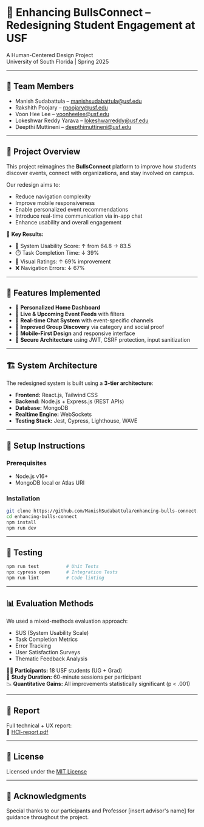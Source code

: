 # 🐂 Enhancing BullsConnect – Redesigning Student Engagement at USF

A Human-Centered Design Project  
University of South Florida | Spring 2025

---

## 👥 Team Members

- Manish Sudabattula – manishsudabattula@usf.edu 
- Rakshith Poojary – rpoojary@usf.edu  
- Voon Hee Lee – voonheelee@usf.edu  
- Lokeshwar Reddy Yarava – lokeshwarreddy@usf.edu  
- Deepthi Muttineni – deepthimuttineni@usf.edu   

---

## 📌 Project Overview

This project reimagines the **BullsConnect** platform to improve how students discover events, connect with organizations, and stay involved on campus.

Our redesign aims to:
- Reduce navigation complexity
- Improve mobile responsiveness
- Enable personalized event recommendations
- Introduce real-time communication via in-app chat
- Enhance usability and overall engagement

🔬 **Key Results:**
- 🎯 System Usability Score: ↑ from 64.8 → 83.5  
- ⏱️ Task Completion Time: ↓ 39%  
- 🎨 Visual Ratings: ↑ 69% improvement  
- ❌ Navigation Errors: ↓ 67%  

---

## 🧪 Features Implemented

- 🎯 **Personalized Home Dashboard**
- 📅 **Live & Upcoming Event Feeds** with filters
- 💬 **Real-time Chat System** with event-specific channels
- 🧭 **Improved Group Discovery** via category and social proof
- 📲 **Mobile-First Design** and responsive interface
- 🔐 **Secure Architecture** using JWT, CSRF protection, input sanitization

---

## 🏗️ System Architecture

The redesigned system is built using a **3-tier architecture**:

- **Frontend:** React.js, Tailwind CSS  
- **Backend:** Node.js + Express.js (REST APIs)  
- **Database:** MongoDB  
- **Realtime Engine:** WebSockets  
- **Testing Stack:** Jest, Cypress, Lighthouse, WAVE  

---

## 🚀 Setup Instructions

### Prerequisites
- Node.js v16+
- MongoDB local or Atlas URI

### Installation
```bash
git clone https://github.com/ManishSudabattula/enhancing-bulls-connect.git
cd enhancing-bulls-connect
npm install
npm run dev
```

---

## 🧪 Testing
```bash
npm run test          # Unit Tests
npx cypress open      # Integration Tests
npm run lint          # Code linting
```

---

## 📊 Evaluation Methods

We used a mixed-methods evaluation approach:
- SUS (System Usability Scale)
- Task Completion Metrics
- Error Tracking
- User Satisfaction Surveys
- Thematic Feedback Analysis

👨‍🎓 **Participants:** 18 USF students (UG + Grad)  
🧪 **Study Duration:** 60-minute sessions per participant  
📉 **Quantitative Gains:** All improvements statistically significant (p < .001)

---

## 📄 Report

Full technical + UX report:  
📎 [HCI-report.pdf](./HCI-report.pdf)

---

## 📃 License

Licensed under the [MIT License](./LICENSE)

---

## 🙏 Acknowledgments

Special thanks to our participants and Professor [insert advisor's name] for guidance throughout the project.

